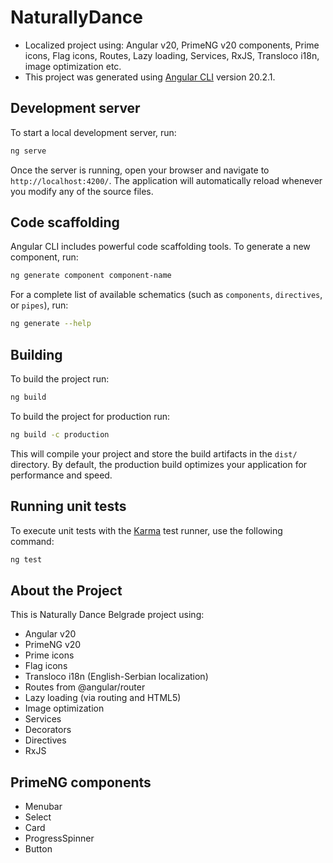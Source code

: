 # NaturallyDance

- Localized project using: Angular v20, PrimeNG v20 components, Prime icons, Flag icons, Routes, Lazy loading, Services, RxJS, Transloco i18n, image optimization etc.
- This project was generated using [Angular CLI](https://github.com/angular/angular-cli) version 20.2.1.

## Development server

To start a local development server, run:

```bash
ng serve
```

Once the server is running, open your browser and navigate to `http://localhost:4200/`. The application will automatically reload whenever you modify any of the source files.

## Code scaffolding

Angular CLI includes powerful code scaffolding tools. To generate a new component, run:

```bash
ng generate component component-name
```

For a complete list of available schematics (such as `components`, `directives`, or `pipes`), run:

```bash
ng generate --help
```

## Building

To build the project run:

```bash
ng build
```

To build the project for production run:

```bash
ng build -c production
```

This will compile your project and store the build artifacts in the `dist/` directory. By default, the production build optimizes your application for performance and speed.

## Running unit tests

To execute unit tests with the [Karma](https://karma-runner.github.io) test runner, use the following command:

```bash
ng test
```

## About the Project

This is Naturally Dance Belgrade project using:

- Angular v20
- PrimeNG v20
- Prime icons
- Flag icons
- Transloco i18n (English-Serbian localization)
- Routes from @angular/router
- Lazy loading (via routing and HTML5)
- Image optimization
- Services
- Decorators
- Directives
- RxJS

## PrimeNG components

- Menubar
- Select
- Card
- ProgressSpinner
- Button
